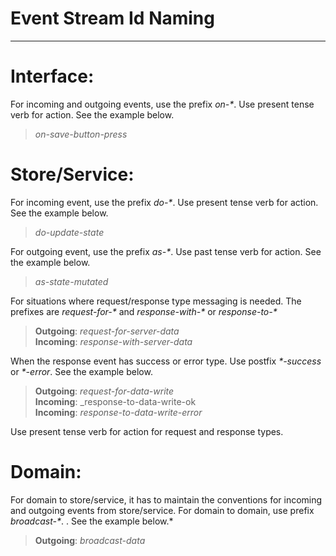 # Event Stream Id Naming

----

# Interface:
For incoming and outgoing events, use the prefix _on-\*_. Use present tense verb for action. See the example below.  
> _on-save-button-press_

# Store/Service:
For incoming event, use the prefix _do-\*_. Use present tense verb for action. See the example below.  
> _do-update-state_  

For outgoing event, use the prefix _as-\*_. Use past tense verb for action. See the example below.  
> _as-state-mutated_  

For situations where request/response type messaging is needed. The prefixes are _request-for-\*_ and _response-with-\*_ or _response-to-\*_
> **Outgoing**: _request-for-server-data_  
> **Incoming**: _response-with-server-data_  

When the response event has success or error type. Use postfix _\*-success_ or _\*-error_. See the example below.
> **Outgoing**: _request-for-data-write_  
> **Incoming**: _response-to-data-write-ok  
> **Incoming**: _response-to-data-write-error_

Use present tense verb for action for request and response types.  

# Domain:
For domain to store/service, it has to maintain the conventions for incoming and outgoing events from store/service.
For domain to domain, use prefix _broadcast-\*_. . See the example below.\*
> **Outgoing**: _broadcast-data_
